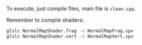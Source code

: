 To execute, just compile files, main file is `clean.cpp`.

Remember to compile shaders:
```bash
glslc NormalMapShader.frag -o NormalMapFrag.spv
glslc NormalMapShader.vert -o NormalMapVert.spv
```
